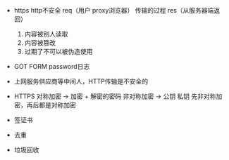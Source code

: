 - https
  http不安全
  req（用户 proxy浏览器） 传输的过程  res（从服务器端返回）

  1. 内容被别人读取
  2. 内容被篡改 
  3. 过期了不可以被伪造使用

- GOT FORM  password日志
- 上网服务供应商等中间人，HTTP传输是不安全的

- HTTPS
  对称加密 -> 加密 + 解密的密码
  非对称加密 -> 公钥 私钥
  先非对称加密，再后都是对称加密

- 签证书
- 去重
- 垃圾回收